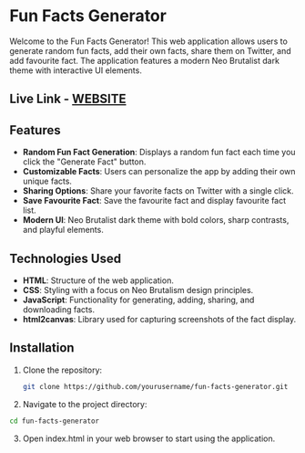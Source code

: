 # Fun Facts Generator

Welcome to the Fun Facts Generator! This web application allows users to generate random fun facts, add their own facts, share them on Twitter, and add favourite fact. The application features a modern Neo Brutalist dark theme with interactive UI elements.

## Live Link - [WEBSITE](https://vaishnavi-raykar.github.io/genai101-funfact/)

## Features

- **Random Fun Fact Generation**: Displays a random fun fact each time you click the "Generate Fact" button.
- **Customizable Facts**: Users can personalize the app by adding their own unique facts.
- **Sharing Options**: Share your favorite facts on Twitter with a single click.
- **Save Favourite Fact**: Save the favourite fact and display favourite fact list.
- **Modern UI**: Neo Brutalist dark theme with bold colors, sharp contrasts, and playful elements.

## Technologies Used

- **HTML**: Structure of the web application.
- **CSS**: Styling with a focus on Neo Brutalism design principles.
- **JavaScript**: Functionality for generating, adding, sharing, and downloading facts.
- **html2canvas**: Library used for capturing screenshots of the fact display.

## Installation

1. Clone the repository:
   ```bash
   git clone https://github.com/yourusername/fun-facts-generator.git
   ```
2. Navigate to the project directory:
  ```bash
  cd fun-facts-generator
  ```
3. Open index.html in your web browser to start using the application.

